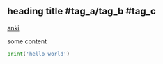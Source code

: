 ## heading title #tag_a/tag_b #tag_c

[anki](mdankibridge://notes/?id=1743032558208&mod=1643032558)

some content

```python
print('hello world')
```
